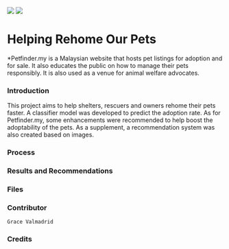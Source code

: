 
<img src="https://c.wallhere.com/photos/e7/0c/1920x1200_px_animals_cats_dog-729051.jpg!d" />
<img src="https://www.petfinder.my/images/logo-575x100.png" />

# Helping Rehome Our Pets
*Petfinder.my is a Malaysian website that hosts pet listings for adoption and for sale.  It also educates the public on how to manage their pets responsibly.  It is also used as a venue for animal welfare advocates.

### Introduction
This project aims to help shelters, rescuers and owners rehome their pets faster.  A classifier model was developed to predict the adoption rate.  As for Petfinder.my, some enhancements were recommended to help boost the adoptability of the pets.  As a supplement, a recommendation system was also created based on images.

### Process


### Results and Recommendations

### Files

### Contributor
```Grace Valmadrid```

### Credits
